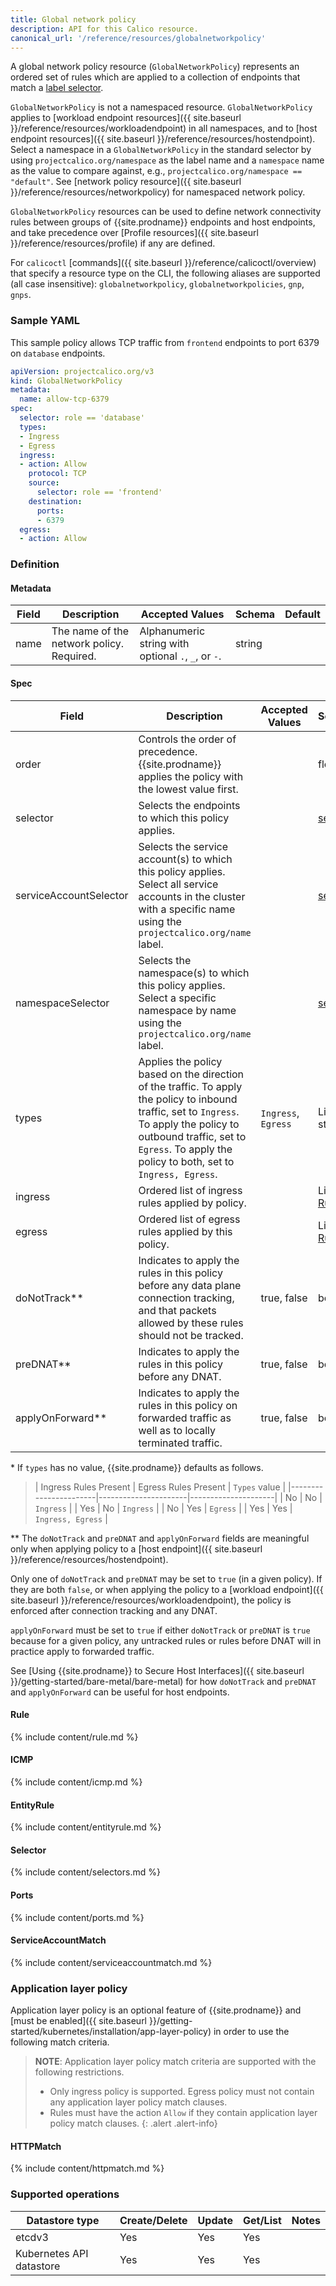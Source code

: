 ```yaml
---
title: Global network policy
description: API for this Calico resource.
canonical_url: '/reference/resources/globalnetworkpolicy'
---
```


A global network policy resource (`GlobalNetworkPolicy`) represents an ordered set of rules which are applied
to a collection of endpoints that match a [label selector](#selector).

`GlobalNetworkPolicy` is not a namespaced resource. `GlobalNetworkPolicy` applies to [workload endpoint resources]({{ site.baseurl }}/reference/resources/workloadendpoint) in all namespaces, and to [host endpoint resources]({{ site.baseurl }}/reference/resources/hostendpoint).
Select a namespace in a `GlobalNetworkPolicy` in the standard selector by using
`projectcalico.org/namespace` as the label name and a `namespace` name as the
value to compare against, e.g., `projectcalico.org/namespace == "default"`.
See [network policy resource]({{ site.baseurl }}/reference/resources/networkpolicy) for namespaced network policy.

`GlobalNetworkPolicy` resources can be used to define network connectivity rules between groups of {{site.prodname}} endpoints and host endpoints, and
take precedence over [Profile resources]({{ site.baseurl }}/reference/resources/profile) if any are defined.

For `calicoctl` [commands]({{ site.baseurl }}/reference/calicoctl/overview) that specify a resource type on the CLI, the following
aliases are supported (all case insensitive): `globalnetworkpolicy`, `globalnetworkpolicies`, `gnp`, `gnps`.

### Sample YAML

This sample policy allows TCP traffic from `frontend` endpoints to port 6379 on
`database` endpoints.

```yaml
apiVersion: projectcalico.org/v3
kind: GlobalNetworkPolicy
metadata:
  name: allow-tcp-6379
spec:
  selector: role == 'database'
  types:
  - Ingress
  - Egress
  ingress:
  - action: Allow
    protocol: TCP
    source:
      selector: role == 'frontend'
    destination:
      ports:
      - 6379
  egress:
  - action: Allow
```

### Definition

#### Metadata

| Field | Description                               | Accepted Values                                     | Schema | Default |
|-------|-------------------------------------------|-----------------------------------------------------|--------|---------|
| name  | The name of the network policy. Required. | Alphanumeric string with optional `.`, `_`, or `-`. | string |         |

#### Spec

| Field                  | Description                                                                                                                                                                                                                          | Accepted Values     | Schema                | Default                                       |
|------------------------|--------------------------------------------------------------------------------------------------------------------------------------------------------------------------------------------------------------------------------------|---------------------|-----------------------|-----------------------------------------------|
| order                  | Controls the order of precedence. {{site.prodname}} applies the policy with the lowest value first.                                                                                                                                  |                     | float                 |                                               |
| selector               | Selects the endpoints to which this policy applies.                                                                                                                                                                                  |                     | [selector](#selector) | all()                                         |
| serviceAccountSelector | Selects the service account(s) to which this policy applies. Select all service accounts in the cluster with a specific name using the `projectcalico.org/name` label.                                                               |                     | [selector](#selector) | all()                                         |
| namespaceSelector      | Selects the namespace(s) to which this policy applies. Select a specific namespace by name using the `projectcalico.org/name` label.                                                                                                 |                     | [selector](#selector) | all()                                         |
| types                  | Applies the policy based on the direction of the traffic. To apply the policy to inbound traffic, set to `Ingress`. To apply the policy to outbound traffic, set to `Egress`. To apply the policy to both, set to `Ingress, Egress`. | `Ingress`, `Egress` | List of strings       | Depends on presence of ingress/egress rules\* |
| ingress                | Ordered list of ingress rules applied by policy.                                                                                                                                                                                     |                     | List of [Rule](#rule) |                                               |
| egress                 | Ordered list of egress rules applied by this policy.                                                                                                                                                                                 |                     | List of [Rule](#rule) |                                               |
| doNotTrack\*\*         | Indicates to apply the rules in this policy before any data plane connection tracking, and that packets allowed by these rules should not be tracked.                                                                                | true, false         | boolean               | false                                         |
| preDNAT\*\*            | Indicates to apply the rules in this policy before any DNAT.                                                                                                                                                                         | true, false         | boolean               | false                                         |
| applyOnForward\*\*     | Indicates to apply the rules in this policy on forwarded traffic as well as to locally terminated traffic.                                                                                                                           | true, false         | boolean               | false                                         |

\* If `types` has no value, {{site.prodname}} defaults as follows.

>| Ingress Rules Present | Egress Rules Present | `Types` value       |
 |-----------------------|----------------------|---------------------|
 | No                    | No                   | `Ingress`           |
 | Yes                   | No                   | `Ingress`           |
 | No                    | Yes                  | `Egress`            |
 | Yes                   | Yes                  | `Ingress, Egress`   |

\*\* The `doNotTrack` and `preDNAT` and `applyOnForward` fields are meaningful
only when applying policy to a [host endpoint]({{ site.baseurl }}/reference/resources/hostendpoint).

Only one of `doNotTrack` and `preDNAT` may be set to `true` (in a given policy). If they are both `false`, or when applying the policy to a
[workload endpoint]({{ site.baseurl }}/reference/resources/workloadendpoint),
the policy is enforced after connection tracking and any DNAT.

`applyOnForward` must be set to `true` if either `doNotTrack` or `preDNAT` is
`true` because for a given policy, any untracked rules or rules before DNAT will
 in practice apply to forwarded traffic.

See [Using {{site.prodname}} to Secure Host Interfaces]({{ site.baseurl }}/getting-started/bare-metal/bare-metal)
for how `doNotTrack` and `preDNAT` and `applyOnForward` can be useful for host endpoints.

#### Rule

{% include content/rule.md %}

#### ICMP

{% include content/icmp.md %}

#### EntityRule

{% include content/entityrule.md %}

#### Selector

{% include content/selectors.md %}

#### Ports

{% include content/ports.md %}

#### ServiceAccountMatch

{% include content/serviceaccountmatch.md %}

### Application layer policy

Application layer policy is an optional feature of {{site.prodname}} and
[must be enabled]({{ site.baseurl }}/getting-started/kubernetes/installation/app-layer-policy)
in order to use the following match criteria.

> **NOTE**: Application layer policy match criteria are supported with the following restrictions.
>  * Only ingress policy is supported. Egress policy must not contain any application layer policy match clauses.
>  * Rules must have the action `Allow` if they contain application layer policy match clauses.
{: .alert .alert-info}


#### HTTPMatch

{% include content/httpmatch.md %}

### Supported operations

| Datastore type           | Create/Delete | Update | Get/List | Notes
|--------------------------|---------------|--------|----------|------
| etcdv3                   | Yes           | Yes    | Yes      |
| Kubernetes API datastore | Yes           | Yes    | Yes      |
